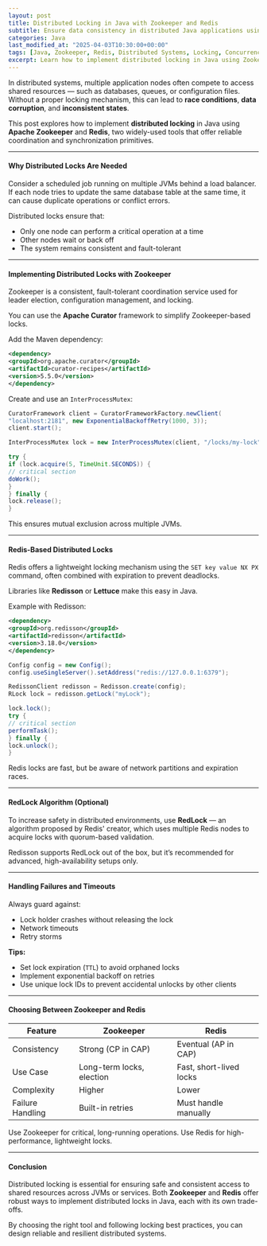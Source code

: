 ```yaml
---
layout: post
title: Distributed Locking in Java with Zookeeper and Redis
subtitle: Ensure data consistency in distributed Java applications using Zookeeper and Redis locks
categories: Java
last_modified_at: "2025-04-03T10:30:00+00:00"
tags: [Java, Zookeeper, Redis, Distributed Systems, Locking, Concurrency]
excerpt: Learn how to implement distributed locking in Java using Zookeeper and Redis. Prevent race conditions and ensure safe access to shared resources in distributed applications.
---
```

In distributed systems, multiple application nodes often compete to access shared resources — such as databases, queues, or configuration files. Without a proper locking mechanism, this can lead to **race conditions**, **data corruption**, and **inconsistent states**.

This post explores how to implement **distributed locking** in Java using **Apache Zookeeper** and **Redis**, two widely-used tools that offer reliable coordination and synchronization primitives.

---

#### Why Distributed Locks Are Needed

Consider a scheduled job running on multiple JVMs behind a load balancer. If each node tries to update the same database table at the same time, it can cause duplicate operations or conflict errors.

Distributed locks ensure that:
- Only one node can perform a critical operation at a time
- Other nodes wait or back off
- The system remains consistent and fault-tolerant

---

#### Implementing Distributed Locks with Zookeeper

Zookeeper is a consistent, fault-tolerant coordination service used for leader election, configuration management, and locking.

You can use the **Apache Curator** framework to simplify Zookeeper-based locks.

Add the Maven dependency:

```xml
<dependency>
<groupId>org.apache.curator</groupId>
<artifactId>curator-recipes</artifactId>
<version>5.5.0</version>
</dependency>
```

Create and use an `InterProcessMutex`:

```java
CuratorFramework client = CuratorFrameworkFactory.newClient(
"localhost:2181", new ExponentialBackoffRetry(1000, 3));
client.start();

InterProcessMutex lock = new InterProcessMutex(client, "/locks/my-lock");

try {
if (lock.acquire(5, TimeUnit.SECONDS)) {
// critical section
doWork();
}
} finally {
lock.release();
}
```

This ensures mutual exclusion across multiple JVMs.

---

#### Redis-Based Distributed Locks

Redis offers a lightweight locking mechanism using the `SET key value NX PX` command, often combined with expiration to prevent deadlocks.

Libraries like **Redisson** or **Lettuce** make this easy in Java.

Example with Redisson:

```xml
<dependency>
<groupId>org.redisson</groupId>
<artifactId>redisson</artifactId>
<version>3.18.0</version>
</dependency>
```

```java
Config config = new Config();
config.useSingleServer().setAddress("redis://127.0.0.1:6379");

RedissonClient redisson = Redisson.create(config);
RLock lock = redisson.getLock("myLock");

lock.lock();
try {
// critical section
performTask();
} finally {
lock.unlock();
}
```

Redis locks are fast, but be aware of network partitions and expiration races.

---

#### RedLock Algorithm (Optional)

To increase safety in distributed environments, use **RedLock** — an algorithm proposed by Redis' creator, which uses multiple Redis nodes to acquire locks with quorum-based validation.

Redisson supports RedLock out of the box, but it’s recommended for advanced, high-availability setups only.

---

#### Handling Failures and Timeouts

Always guard against:
- Lock holder crashes without releasing the lock
- Network timeouts
- Retry storms

**Tips:**
- Set lock expiration (`TTL`) to avoid orphaned locks
- Implement exponential backoff on retries
- Use unique lock IDs to prevent accidental unlocks by other clients

---

#### Choosing Between Zookeeper and Redis

| Feature       | Zookeeper                  | Redis                     |
|---------------|----------------------------|---------------------------|
| Consistency   | Strong (CP in CAP)         | Eventual (AP in CAP)      |
| Use Case      | Long-term locks, election  | Fast, short-lived locks   |
| Complexity    | Higher                     | Lower                     |
| Failure Handling | Built-in retries        | Must handle manually      |

Use Zookeeper for critical, long-running operations. Use Redis for high-performance, lightweight locks.

---

#### Conclusion

Distributed locking is essential for ensuring safe and consistent access to shared resources across JVMs or services. Both **Zookeeper** and **Redis** offer robust ways to implement distributed locks in Java, each with its own trade-offs.

By choosing the right tool and following locking best practices, you can design reliable and resilient distributed systems.
